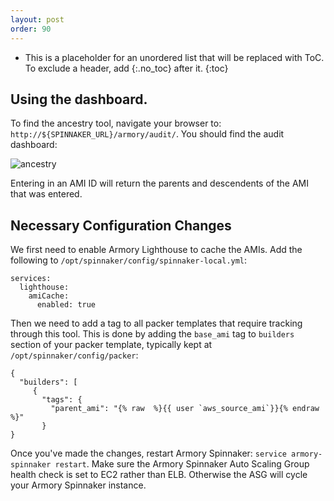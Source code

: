```yaml
---
layout: post
order: 90
---
```


* This is a placeholder for an unordered list that will be replaced with ToC. To exclude a header, add {:.no_toc} after it.
{:toc}


## Using the dashboard.

To find the ancestry tool, navigate your browser to: `http://${SPINNAKER_URL}/armory/audit/`.  You should find the audit dashboard:

![ancestry](https://cl.ly/2N290I2g123M/Image%202017-05-16%20at%2010.03.15%20AM.png)

Entering in an AMI ID will return the parents and descendents of the AMI that was entered.

## Necessary Configuration Changes

We first need to enable Armory Lighthouse to cache the AMIs.  Add the following to `/opt/spinnaker/config/spinnaker-local.yml`:


```
services:
  lighthouse:
    amiCache:
      enabled: true
```

Then we need to add a tag to all packer templates that require tracking through this tool.  This is done by adding the `base_ami` tag to `builders` section of your packer template, typically kept at `/opt/spinnaker/config/packer`:

```
{
  "builders": [
     {
       "tags": {
         "parent_ami": "{% raw  %}{{ user `aws_source_ami`}}{% endraw  %}"
       }
}
```

Once you've made the changes, restart Armory Spinnaker: `service armory-spinnaker restart`. Make sure the Armory Spinnaker Auto Scaling Group health check is set to EC2 rather than ELB. Otherwise the ASG will cycle your Armory Spinnaker instance.
